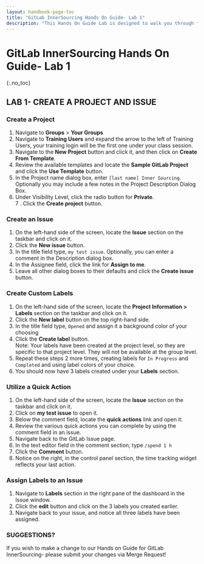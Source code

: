 ```yaml
---
layout: handbook-page-toc
title: "GitLab InnerSourcing Hands On Guide- Lab 1"
description: "This Hands On Guide Lab is designed to walk you through the lab exercises used in the GitLab InnerSourcing training course."
---
```

# GitLab InnerSourcing Hands On Guide- Lab 1
{:.no_toc}

## LAB 1- CREATE A PROJECT AND ISSUE
### Create a Project
1. Navigate to **Groups** > **Your Groups** 
2. Navigate to **Training Users** and expand the arrow to the left of Training Users, your training login will be the first one under your class session. 
3. Navigate to the **New Project** button and click it, and then click on **Create From Template**.
4. Review the available templates and locate the **Sample GitLab Project** and click the **Use Template** button.
5. In the Project name dialog box, enter `[last name] Inner Sourcing`.  Optionally you may include a few notes in the Project Description Dialog Box. 
6. Under Visibility Level, click the radio button for **Private**.  
7 . Click the **Create project** button.  

### Create an Issue
1. On the left-hand side of the screen, locate the **Issue** section on the taskbar and click on it.  
2. Click the **New issue** button.  
3. In the title field type, `my test issue`.  Optionally, you can enter a comment in the Description dialog box.  
4. In the Assignee field, click the link for **Assign to me**. 
5. Leave all other dialog boxes to their defaults and click the **Create issue** button.

### Create Custom Labels 
1. On the left-hand side of the screen, locate the **Project Information > Labels** section on the taskbar and click on it.  
2. Click the **New label** button on the top right-hand side.  
3. In the title field type, `Opened`  and assign it a background color of your choosing 
4. Click the **Create label** button.  
Note: Your labels have been created at the project level, so they are specific to that project level. They will not be available at the group level. 
5. Repeat these steps 2 more times, creating labels for `In Progress`  and `Completed`  and using label colors of your choice. 
6. You should now have 3 labels created under your **Labels** section.  

### Utilize a Quick Action
1. On the left-hand side of the screen, locate the **Issue** section on the taskbar and click on it.  
2. Click on **my test issue** to open it.  
3. Below the comment field, locate the **quick actions** link and open it.  
4. Review the various quick actions you can complete by using the comment field in an issue.  
5. Navigate back to the GitLab Issue page.  
6. In the text editor field in the comment section, type `/spend 1 h`
7. Click the **Comment** button.  
8. Notice on the right, in the control panel section, the time tracking widget reflects your last action. 

### Assign Labels to an Issue
1. Navigate to **Labels** section in the right pane of the dashboard in the Issue window.  
2. Click the **edit** button and click on the 3 labels you created earlier.  
3. Navigate back to your issue, and notice all three labels have been assigned. 

### SUGGESTIONS?

If you wish to make a change to our Hands on Guide for GitLab InnerSourcing- please submit your changes via Merge Request!

